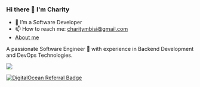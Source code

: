 
### Hi there 👋 I'm Charity

- 🔭 I’m a Software Developer
- 📫 How to reach me: charitymbisi@gmail.com
- [About me](https://charity-eight.vercel.app)

A passionate Software Engineer 🚀 with experience in Backend Development and DevOps Technologies.

<div align="left">

[![][banner-url]][repo-url]  


</div>

[panda]: https://user-images.githubusercontent.com/7276145/117089593-ec02d000-ad23-11eb-8019-80bd34eecaa3.gif
[repo-url]: https://github.com/charity1475
[banner-url]: https://user-images.githubusercontent.com/7276145/117090386-308f6b00-ad26-11eb-9763-2c0c3d47c5db.gif
[![DigitalOcean Referral Badge](https://web-platforms.sfo2.cdn.digitaloceanspaces.com/WWW/Badge%201.svg)](https://www.digitalocean.com/?refcode=68dda171e3a7&utm_campaign=Referral_Invite&utm_medium=Referral_Program&utm_source=badge)

